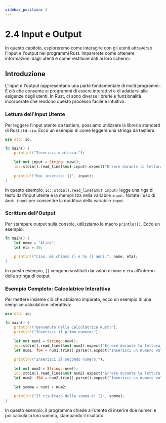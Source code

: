 ```yaml
---
sidebar_position: 4
---
```

# 2.4 Input e Output
In questo capitolo, esploreremo come interagire con gli utenti attraverso l'input e l'output nei programmi Rust. Imparerete come ottenere informazioni dagli utenti e come restituire dati ai loro schermi.

## Introduzione 
L'input e l'output rappresentano una parte fondamentale di molti programmi. È ciò che consente ai programmi di essere interattivi e di adattarsi alle esigenze degli utenti. In Rust, ci sono diverse librerie e funzionalità incorporate che rendono questo processo facile e intuitivo.

### Lettura dell'Input Utente
Per leggere l'input utente da tastiera, possiamo utilizzare la libreria standard di Rust `std::io`. Ecco un esempio di come leggere una stringa da tastiera:

```rust
use std::io;

fn main() {
    println!("Inserisci qualcosa:");
    
    let mut input = String::new();
    io::stdin().read_line(&mut input).expect("Errore durante la lettura dell'input");
    
    println!("Hai inserito: {}", input);
}
```

In questo esempio, `io::stdin().read_line(&mut input)` legge una riga di testo dall'input utente e la memorizza nella variabile `input`. Notate l'uso di `&mut input` per consentire la modifica della variabile `input`.

### Scrittura dell'Output
Per stampare output sulla console, utilizziamo la macro `println!()`. Ecco un esempio:

```rust
fn main() {
    let nome = "Alice";
    let eta = 30;
    
    println!("Ciao, mi chiamo {} e ho {} anni.", nome, eta);
}
```

In questo esempio, `{}` vengono sostituiti dai valori di `nome` e `eta` all'interno della stringa di output.

### Esempio Completo: Calcolatrice Interattiva
Per mettere insieme ciò che abbiamo imparato, ecco un esempio di una semplice calcolatrice interattiva:

```rust
use std::io;

fn main() {
    println!("Benvenuto nella Calcolatrice Rust!");
    println!("Inserisci il primo numero:");
    
    let mut num1 = String::new();
    io::stdin().read_line(&mut num1).expect("Errore durante la lettura dell'input");
    let num1: f64 = num1.trim().parse().expect("Inserisci un numero valido");
    
    println!("Inserisci il secondo numero:");
    
    let mut num2 = String::new();
    io::stdin().read_line(&mut num2).expect("Errore durante la lettura dell'input");
    let num2: f64 = num2.trim().parse().expect("Inserisci un numero valido");
    
    let somma = num1 + num2;
    
    println!("Il risultato della somma è: {}", somma);
}
```

In questo esempio, il programma chiede all'utente di inserire due numeri e poi calcola la loro somma, stampando il risultato.